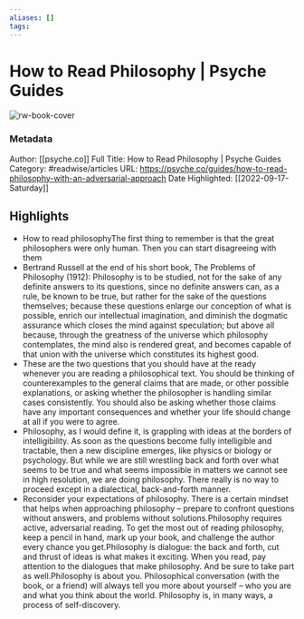 ```yaml
---
aliases: []
tags:
---
```

# How to Read Philosophy | Psyche Guides

![rw-book-cover](https://readwise-assets.s3.amazonaws.com/static/images/article1.be68295a7e40.png)
### Metadata
Author: [[psyche.co]]
Full Title: How to Read Philosophy | Psyche Guides
Category: #readwise/articles
URL: https://psyche.co/guides/how-to-read-philosophy-with-an-adversarial-approach
Date Highlighted: [[2022-09-17-Saturday]]

## Highlights
- How to read philosophyThe first thing to remember is that the great philosophers were only human. Then you can start disagreeing with them
- Bertrand Russell at the end of his short book, The Problems of Philosophy (1912):
  Philosophy is to be studied, not for the sake of any definite answers to its questions, since no definite answers can, as a rule, be known to be true, but rather for the sake of the questions themselves; because these questions enlarge our conception of what is possible, enrich our intellectual imagination, and diminish the dogmatic assurance which closes the mind against speculation; but above all because, through the greatness of the universe which philosophy contemplates, the mind also is rendered great, and becomes capable of that union with the universe which constitutes its highest good.
- These are the two questions that you should have at the ready whenever you are reading a philosophical text. You should be thinking of counterexamples to the general claims that are made, or other possible explanations, or asking whether the philosopher is handling similar cases consistently. You should also be asking whether those claims have any important consequences and whether your life should change at all if you were to agree.
- Philosophy, as I would define it, is grappling with ideas at the borders of intelligibility. As soon as the questions become fully intelligible and tractable, then a new discipline emerges, like physics or biology or psychology. But while we are still wrestling back and forth over what seems to be true and what seems impossible in matters we cannot see in high resolution, we are doing philosophy. There really is no way to proceed except in a dialectical, back-and-forth manner.
- Reconsider your expectations of philosophy. There is a certain mindset that helps when approaching philosophy – prepare to confront questions without answers, and problems without solutions.Philosophy requires active, adversarial reading. To get the most out of reading philosophy, keep a pencil in hand, mark up your book, and challenge the author every chance you get.Philosophy is dialogue: the back and forth, cut and thrust of ideas is what makes it exciting. When you read, pay attention to the dialogues that make philosophy. And be sure to take part as well.Philosophy is about you. Philosophical conversation (with the book, or a friend) will always tell you more about yourself – who you are and what you think about the world. Philosophy is, in many ways, a process of self-discovery.
